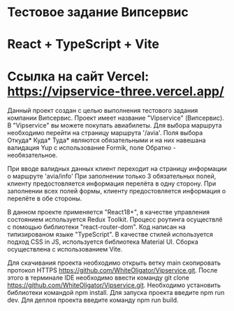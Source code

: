 # Тестовое задание Випсервис
# React + TypeScript + Vite
# Ссылка на сайт Vercel: https://vipservice-three.vercel.app/

Данный проект создан с целью выполнения тестового задания компании Випсервис. 
Проект имеет название "Vipservice" (Випсервис). 
В "Vipservice" вы можете покупать авиабилеты.
Для выбора маршрута необходимо перейти на страницу маршрута '/avia'.
Поля выбора Откуда* Куда* Туда* являются обязательными и на них навешана валидация Yup с использование Formik, поле Обратно - необязательное.

При вводе валидных данных клиент переходит на страницу информации о маршруте 'avia/info'
При заполнении только 3 обязательных полей, клиенту предостовляется информация перелёта в одну сторону.
При заполнении всех полей формы, клиенту предостовляется информация о перелёте в обе стороны.

В данном проекте применяется "React18+", в качестве управления состоянием используется Redux Toolkit. 
Процесс роутинга осуществлё с помощью библиотеки "react-router-dom". 
Код написан на типизированом языке "TypeScript". 
В качестве стилей используется подход CSS in JS, используется библиотека Material UI.
Сборка осуществлена с использованием Vite.

Для скачивания проекта необходимо открыть ветку main скопировать протокол HTTPS https://github.com/WhiteOligator/Vipservice.git. 
После этого в терминале IDE необходимо ввести команду git clone https://github.com/WhiteOligator/Vipservice.git. 
Необходимо установить библиотеки командой npm install. 
Для запуска проекта введите npm run dev. 
Для деплоя проекта введите команду npm run build.

